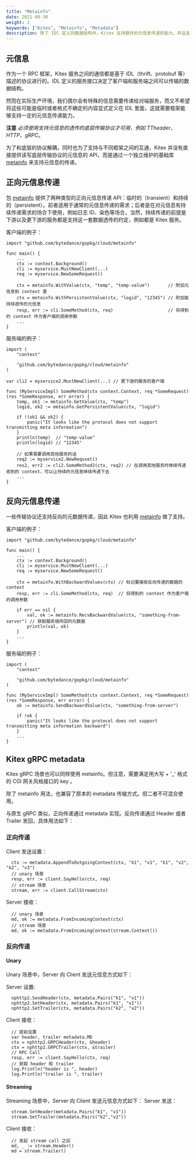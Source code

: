 ```yaml
---
title: "Metainfo"
date: 2021-09-30
weight: 2
keywords: ["Kitex", "Metainfo", "Metadata"]
description: 除了 IDl 定义的数据结构外，Kitex 支持额外的元信息传递的能力，并且支持与不同框架之间的互通。
---
```


## 元信息

作为一个 RPC 框架，Kitex 服务之间的通信都是基于 IDL（thrift、protobuf 等）描述的协议进行的。IDL 定义的服务接口决定了客户端和服务端之间可以传输的数据结构。

然而在实际生产环境，我们偶尔会有特殊的信息需要传递给对端服务，而又不希望将这些可能是临时或者格式不确定的内容显式定义在 IDL 里面，这就需要框架能够支持一定的元信息传递能力。

**注意** *必须使用支持元信息的透传的底层传输协议才可用，例如 TTheader、HTTP、gRPC*。

为了和底层的协议解耦，同时也为了支持与不同框架之间的互通，Kitex 并没有直接提供读写底层传输协议的元信息的 API，而是通过一个独立维护的基础库 [metainfo][metainfo] 来支持元信息的传递。


## 正向元信息传递

包 [metainfo][metainfo] 提供了两种类型的正向元信息传递 API：临时的（transient）和持续的（persistent）。前者适用于通常的元信息传递的需求；后者是在对元信息有持续传递需求的场合下使用，例如日志 ID、染色等场合，当然，持续传递的前提是下游以及更下游的服务都是支持这一套数据透传的约定，例如都是 Kitex 服务。

客户端的例子：

```golang
import "github.com/bytedance/gopkg/cloud/metainfo"

func main() {
    ...
    ctx := context.Background()
    cli := myservice.MustNewClient(...)
    req := myservice.NewSomeRequest()

    ctx = metainfo.WithValue(ctx, "temp", "temp-value")       // 附加元信息到 context 里
    ctx = metainfo.WithPersistentValue(ctx, "logid", "12345") // 附加能持续透传的元信息
    resp, err := cli.SomeMethod(ctx, req)                     // 将得到的 context 作为客户端的调用参数
    ...
}
```

服务端的例子：

```golang
import (
    "context"

    "github.com/bytedance/gopkg/cloud/metainfo"
)

var cli2 = myservice2.MustNewClient(...) // 更下游的服务的客户端

func (MyServiceImpl) SomeMethod(ctx context.Context, req *SomeRequest) (res *SomeResponse, err error) {
    temp, ok1 := metainfo.GetValue(ctx, "temp")
    logid, ok2 := metainfo.GetPersistentValue(ctx, "logid")

    if !(ok1 && ok2) {
        panic("It looks like the protocol does not support transmitting meta information")
    }
    println(temp)  // "temp-value"
    println(logid) // "12345"

    // 如果需要调用其他服务的话
    req2 := myservice2.NewRequset()
    res2, err2 := cli2.SomeMethod2(ctx, req2) // 在调用其他服务时继续传递收到的 context，可以让持续的元信息继续传递下去
    ...
}
```

## 反向元信息传递

一些传输协议还支持反向的元数据传递，因此 Kitex 也利用 [metainfo][metainfo] 做了支持。

客户端的例子：

```golang
import "github.com/bytedance/gopkg/cloud/metainfo"

func main() {
    ...
    ctx := context.Background()
    cli := myservice.MustNewClient(...)
    req := myservice.NewSomeRequest()

    ctx = metainfo.WithBackwardValues(ctx) // 标记要接收反向传递的数据的 context
    resp, err := cli.SomeMethod(ctx, req)  // 将得到的 context 作为客户端的调用参数

    if err == nil {
        val, ok := metainfo.RecvBackwardValue(ctx, "something-from-server") // 获取服务端传回的元数据
        println(val, ok)
    }
    ...
}
```

服务端的例子：

```golang
import (
    "context"

    "github.com/bytedance/gopkg/cloud/metainfo"
)

func (MyServiceImpl) SomeMethod(ctx context.Context, req *SomeRequest) (res *SomeResponse, err error) {
    ok := metainfo.SendBackwardValue(ctx, "something-from-server")

    if !ok {
        panic("It looks like the protocol does not support transmitting meta information backward")
    }
    ...
}
```


[metainfo]: https://pkg.go.dev/github.com/bytedance/gopkg/cloud/metainfo

## Kitex gRPC metadata

Kitex gRPC 场景也可以同样使用 metainfo。但注意，需要满足用大写 + '_' 格式的 CGI 网关风格接口的 key 。

除了 metainfo 用法，也兼容了原本的 metadata 传输方式。但二者不可混合使用。

与原生 gRPC 类似，正向传递通过 metadata 实现。反向传递通过 Header 或者 Trailer 发回，具体用法如下：

### 正向传递
Client 发送设置：
```golang
  ctx := metadata.AppendToOutgoingContext(ctx, "k1", "v1", "k1", "v2", "k2", "v3")
  // unary 场景
  resp, err := client.SayHello(ctx, req)
  // stream 场景
  stream, err := client.CallStream(ctx)
```
Server 接收：
```golang
  // unary 场景
  md, ok := metadata.FromIncomingContext(ctx)
  // stream 场景
  md, ok := metadata.FromIncomingContext(stream.Context())
```



### 反向传递
#### Unary
Unary 场景中，Server 向 Client 发送元信息方式如下：

Server 设置:
```golang
  nphttp2.SendHeader(ctx, metadata.Pairs("k1", "v1"))
  nphttp2.SetHeader(ctx, metadata.Pairs("k1", "v1"))
  nphttp2.SetTrailer(ctx, metadata.Pairs("k2", "v2"))
```
Client 接收：
```golang
  // 提前设置
  var header, trailer metadata.MD
  ctx = nphttp2.GRPCHeader(ctx, &header)
  ctx = nphttp2.GRPCTrailer(ctx, &trailer)
  // RPC Call
  resp, err := client.SayHello(ctx, req)
  // 获取 header 和 trailer
  log.Println("header is ", header)
  log.Println("trailer is ", trailer)
```
#### Streaming
Streaming 场景中，Server 向 Client 发送元信息方式如下：
Server 发送：
```golang
  stream.SetHeader(metadata.Pairs("k1", "v1"))
  stream.SetTrailer(metadata.Pairs("k2","v2"))
```
Client 接收：
```golang
  // 发起 stream call 之后
  md, _ := stream.Header()
  md = stream.Trailer()
```

